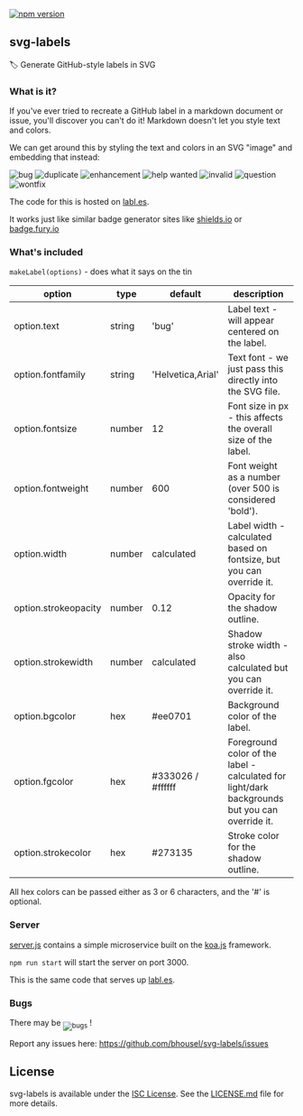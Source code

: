 [![npm version](https://badge.fury.io/js/svg-labels.svg)](https://badge.fury.io/js/svg-labels)

## svg-labels

:label: Generate GitHub-style labels in SVG

### What is it?

If you've ever tried to recreate a GitHub label in a markdown document
or issue, you'll discover you can't do it!  Markdown doesn't let you style
text and colors.

We can get around this by styling the text and colors in an SVG "image" and
embedding that instead:

![bug](http://labl.es/svg?text=bug&bgcolor=ee0701)
![duplicate](http://labl.es/svg?text=duplicate&bgcolor=ccc)
![enhancement](http://labl.es/svg?text=enhancement&bgcolor=84b6eb)
![help wanted](http://labl.es/svg?text=help%20wanted&bgcolor=128A0C)
![invalid](http://labl.es/svg?text=invalid&bgcolor=e6e6e6)
![question](http://labl.es/svg?text=question&bgcolor=cc317c)
![wontfix](http://labl.es/svg?text=wontfix&bgcolor=fff)

The code for this is hosted on [labl.es](http://labl.es).

It works just like similar badge generator sites like [shields.io](shields.io) or [badge.fury.io](badge.fury.io)


### What's included

`makeLabel(options)` - does what it says on the tin

| option               | type   | default           | description       |
| -------------------- | ------ | ----------------- | ----------------- |
| option.text          | string | 'bug'             | Label text - will appear centered on the label. |
| option.fontfamily    | string | 'Helvetica,Arial' | Text font - we just pass this directly into the SVG file. |
| option.fontsize      | number | 12                | Font size in px - this affects the overall size of the label. |
| option.fontweight    | number | 600               | Font weight as a number (over 500 is considered 'bold'). |
| option.width         | number | calculated        | Label width - calculated based on fontsize, but you can override it. |
| option.strokeopacity | number | 0.12              | Opacity for the shadow outline. |
| option.strokewidth   | number | calculated        | Shadow stroke width - also calculated but you can override it. |
| option.bgcolor       | hex    | #ee0701           | Background color of the label. |
| option.fgcolor       | hex    | #333026 / #ffffff | Foreground color of the label - calculated for light/dark backgrounds but you can override it. |
| option.strokecolor   | hex    | #273135           | Stroke color for the shadow outline. |

All hex colors can be passed either as 3 or 6 characters, and the '#' is optional.


### Server

[server.js](server.js) contains a simple microservice built on the
[koa.js](http://koajs.com/) framework.

`npm run start` will start the server on port 3000.

This is the same code that serves up [labl.es](http://labl.es).


### Bugs

There may be <sub>![bugs](http://labl.es/svg?text=bugs&bgcolor=ee0701)</sub> !

Report any issues here:  https://github.com/bhousel/svg-labels/issues


## License

svg-labels is available under the [ISC License](https://opensource.org/licenses/ISC).
See the [LICENSE.md](LICENSE.md) file for more details.

